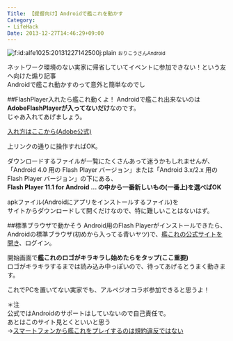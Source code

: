 ```yaml
---
Title: 【提督向け】Androidで艦これを動かす
Category:
- LifeHack
Date: 2013-12-27T14:46:29+09:00
---
```



<img src="https://cdn-ak.f.st-hatena.com/images/fotolife/a/alfe1025/20131227/20131227142500.jpg" alt="f:id:alfe1025:20131227142500j:plain" title="f:id:alfe1025:20131227142500j:plain" class="hatena-fotolife" itemprop="image">
<span style="font-size: 80%;">おりこうさんAndroid</span>

ネットワーク環境のない実家に帰省していてイベントに参加できない！という友へ向けた煽り記事  
Androidで艦これ動かすのって意外と簡単なのでし

<!-- more -->


##FlashPlayer入れたら艦これ動くよ！
Androidで艦これ出来ないのは<b>AdobeFlashPlayerが入ってないだけ</b>なのです。  
じゃあ入れてあげましょう。

[入れ方はここから(Adobe公式)][1]

上リンクの通りに操作すればOK。  

ダウンロードするファイルが一覧にたくさんあって迷うかもしれませんが、  
「Android 4.0 用の Flash Player バージョン」または「Android 3.x/2.x 用の Flash Player バージョン」の下にある、  
<b>Flash Player 11.1 for Android ...  の中から一番新しいもの(一番上)を選べばOK</b>

apkファイル(Androidにアプリをインストールするファイル)を  
サイトからダウンロードして開くだけなので、特に難しいことはないはず。

##標準ブラウザで動かそう
Android用のFlash Playerがインストールできたら、Androidの標準ブラウザ(初めから入ってる青いヤツ)で、[艦これの公式サイトを開き][2]、ログイン。

開始画面で**艦これのロゴがキラキラし始めたら<GAME START>をタップ(ここ重要)**  
ロゴがキラキラするまでは読み込み中っぽいので、待ってあげるとうまく動きます。

これでPCを置いてない実家でも、アルペジオコラボ参加できると思うよ！


＊注  
公式ではAndroidのサポートはしていないので自己責任で。  
あとはこのサイト見とくといいと思う  
→[スマートフォンから艦これをプレイするのは規約違反ではない][3]


  [1]: https://helpx.adobe.com/jp/flash-player/kb/cq01160102.html?PID=7302403
  [2]: https://www.dmm.com/netgame/feature/kancolle.html
  [3]: https://www.sorarix.net/archives/640
